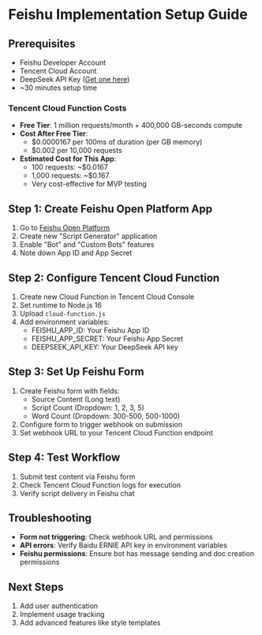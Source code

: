 # Feishu Implementation Setup Guide

## Prerequisites
- Feishu Developer Account
- Tencent Cloud Account
- DeepSeek API Key ([Get one here](https://platform.deepseek.com/))
- ~30 minutes setup time

### Tencent Cloud Function Costs
- **Free Tier**: 1 million requests/month + 400,000 GB-seconds compute
- **Cost After Free Tier**:
  - $0.0000167 per 100ms of duration (per GB memory)
  - $0.002 per 10,000 requests
- **Estimated Cost for This App**:
  - 100 requests: ~$0.0167
  - 1,000 requests: ~$0.167
  - Very cost-effective for MVP testing

## Step 1: Create Feishu Open Platform App
1. Go to [Feishu Open Platform](https://open.feishu.cn)
2. Create new "Script Generator" application
3. Enable "Bot" and "Custom Bots" features
4. Note down App ID and App Secret

## Step 2: Configure Tencent Cloud Function
1. Create new Cloud Function in Tencent Cloud Console
2. Set runtime to Node.js 16
3. Upload `cloud-function.js`
4. Add environment variables:
   - FEISHU_APP_ID: Your Feishu App ID
   - FEISHU_APP_SECRET: Your Feishu App Secret
   - DEEPSEEK_API_KEY: Your DeepSeek API key

## Step 3: Set Up Feishu Form
1. Create Feishu form with fields:
   - Source Content (Long text)
   - Script Count (Dropdown: 1, 2, 3, 5)
   - Word Count (Dropdown: 300-500, 500-1000)
2. Configure form to trigger webhook on submission
3. Set webhook URL to your Tencent Cloud Function endpoint

## Step 4: Test Workflow
1. Submit test content via Feishu form
2. Check Tencent Cloud Function logs for execution
3. Verify script delivery in Feishu chat

## Troubleshooting
- **Form not triggering**: Check webhook URL and permissions
- **API errors**: Verify Baidu ERNIE API key in environment variables
- **Feishu permissions**: Ensure bot has message sending and doc creation permissions

## Next Steps
1. Add user authentication
2. Implement usage tracking
3. Add advanced features like style templates
